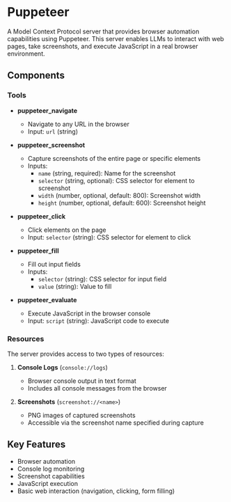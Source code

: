 # Puppeteer

A Model Context Protocol server that provides browser automation capabilities using Puppeteer. This server enables LLMs to interact with web pages, take screenshots, and execute JavaScript in a real browser environment.

## Components

### Tools

- **puppeteer_navigate**
  - Navigate to any URL in the browser
  - Input: `url` (string)

- **puppeteer_screenshot**
  - Capture screenshots of the entire page or specific elements
  - Inputs:
    - `name` (string, required): Name for the screenshot
    - `selector` (string, optional): CSS selector for element to screenshot
    - `width` (number, optional, default: 800): Screenshot width
    - `height` (number, optional, default: 600): Screenshot height

- **puppeteer_click**
  - Click elements on the page
  - Input: `selector` (string): CSS selector for element to click

- **puppeteer_fill**
  - Fill out input fields
  - Inputs:
    - `selector` (string): CSS selector for input field
    - `value` (string): Value to fill

- **puppeteer_evaluate**
  - Execute JavaScript in the browser console
  - Input: `script` (string): JavaScript code to execute

### Resources

The server provides access to two types of resources:

1. **Console Logs** (`console://logs`)
   - Browser console output in text format
   - Includes all console messages from the browser

2. **Screenshots** (`screenshot://<name>`)
   - PNG images of captured screenshots
   - Accessible via the screenshot name specified during capture

## Key Features

- Browser automation
- Console log monitoring
- Screenshot capabilities
- JavaScript execution
- Basic web interaction (navigation, clicking, form filling)